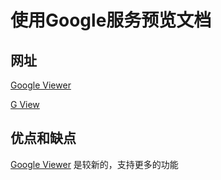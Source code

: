 <!--
 * @Author: Hong.Zhang
 * @Date: 2024-04-25 14:15:21
 * @Description: 
-->
# 使用Google服务预览文档

## 网址

[Google Viewer](https://docs.google.com/viewer?embedded=true&url=xxx)

[G View](https://docs.google.com/gview?embedded=true&url=xxx)

## 优点和缺点
[Google Viewer](https://docs.google.com/viewer?embedded=true&url=xxx) 是较新的，支持更多的功能